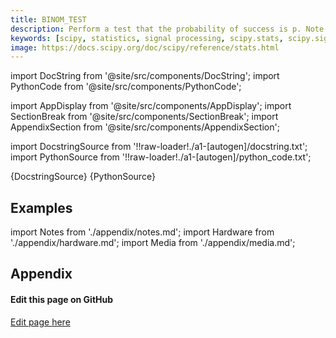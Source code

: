 ```yaml
---
title: BINOM_TEST
description: Perform a test that the probability of success is p. Note `binom_test` is deprecated; it is recommended that `binomtest` be used instead.  This is an exact, two-sided test of the null hypothesis that the probability of success in a Bernoulli experiment is `p`.
keywords: [scipy, statistics, signal processing, scipy.stats, scipy.signal, scipy.stats.binom_test]
image: https://docs.scipy.org/doc/scipy/reference/stats.html
---
```


[//]: # (Custom component imports)

import DocString from '@site/src/components/DocString';
import PythonCode from '@site/src/components/PythonCode';

import AppDisplay from '@site/src/components/AppDisplay';
import SectionBreak from '@site/src/components/SectionBreak';
import AppendixSection from '@site/src/components/AppendixSection';

[//]: # (Docstring)

import DocstringSource from '!!raw-loader!./a1-[autogen]/docstring.txt';
import PythonSource from '!!raw-loader!./a1-[autogen]/python_code.txt';


<DocString>{DocstringSource}</DocString>
<PythonCode GLink='SCIPY/stats/BINOM_TEST/BINOM_TEST.py'>{PythonSource}</PythonCode>


<SectionBreak />

    

[//]: # (Examples)

## Examples

<AppDisplay 
  GLink='SCIPY/stats/BINOM_TEST'
  nodeLabel='BINOM_TEST'>
</AppDisplay>

<SectionBreak />

    

[//]: # (Appendix)

import Notes from './appendix/notes.md';
import Hardware from './appendix/hardware.md';
import Media from './appendix/media.md';

## Appendix

<AppendixSection index={0} folderPath='nodes/SCIPY/stats/BINOM_TEST/appendix/'><Notes /></AppendixSection>
<AppendixSection index={1} folderPath='nodes/SCIPY/stats/BINOM_TEST/appendix/'><Hardware /></AppendixSection>
<AppendixSection index={2} folderPath='nodes/SCIPY/stats/BINOM_TEST/appendix/'><Media /></AppendixSection>

<SectionBreak />

[//]: # (Edit page on GitHub)

#### Edit this page on GitHub

[Edit page here](https://github.com/flojoy-ai/docs/tree/main/docs/nodes/SCIPY/STATS/BINOM_TEST)


